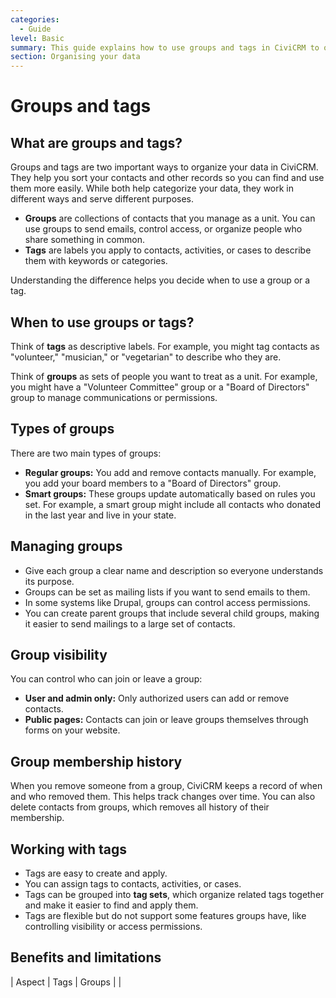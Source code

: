```yaml
---
categories:
  - Guide  
level: Basic  
summary: This guide explains how to use groups and tags in CiviCRM to organize your contacts and data effectively, helping non-profit users segment and manage their information easily.  
section: Organising your data  
---
```


# Groups and tags

## What are groups and tags?

Groups and tags are two important ways to organize your data in CiviCRM. They help you sort your contacts and other records so you can find and use them more easily. While both help categorize your data, they work in different ways and serve different purposes.

- **Groups** are collections of contacts that you manage as a unit. You can use groups to send emails, control access, or organize people who share something in common.
- **Tags** are labels you apply to contacts, activities, or cases to describe them with keywords or categories.

Understanding the difference helps you decide when to use a group or a tag.

## When to use groups or tags?

Think of **tags** as descriptive labels. For example, you might tag contacts as "volunteer," "musician," or "vegetarian" to describe who they are.

Think of **groups** as sets of people you want to treat as a unit. For example, you might have a "Volunteer Committee" group or a "Board of Directors" group to manage communications or permissions.

## Types of groups

There are two main types of groups:

- **Regular groups:** You add and remove contacts manually. For example, you add your board members to a "Board of Directors" group.
- **Smart groups:** These groups update automatically based on rules you set. For example, a smart group might include all contacts who donated in the last year and live in your state.

## Managing groups

- Give each group a clear name and description so everyone understands its purpose.
- Groups can be set as mailing lists if you want to send emails to them.
- In some systems like Drupal, groups can control access permissions.
- You can create parent groups that include several child groups, making it easier to send mailings to a large set of contacts.

## Group visibility

You can control who can join or leave a group:

- **User and admin only:** Only authorized users can add or remove contacts.
- **Public pages:** Contacts can join or leave groups themselves through forms on your website.

## Group membership history

When you remove someone from a group, CiviCRM keeps a record of when and who removed them. This helps track changes over time. You can also delete contacts from groups, which removes all history of their membership.

## Working with tags

- Tags are easy to create and apply.
- You can assign tags to contacts, activities, or cases.
- Tags can be grouped into **tag sets**, which organize related tags together and make it easier to find and apply them.
- Tags are flexible but do not support some features groups have, like controlling visibility or access permissions.

## Benefits and limitations

| Aspect           | Tags                                   | Groups                                  |
|
